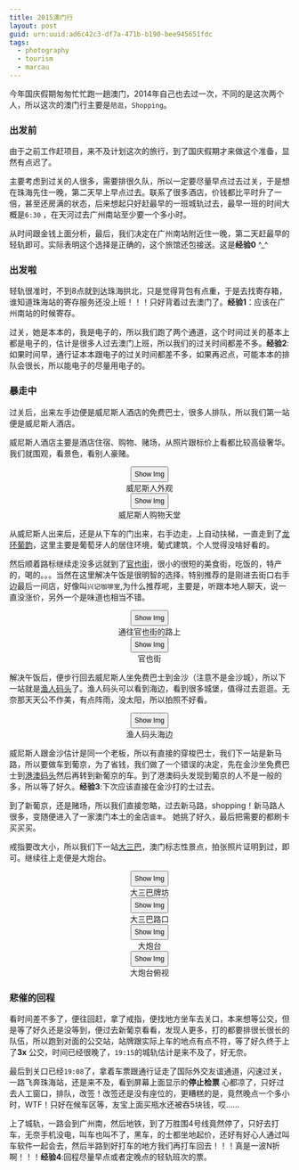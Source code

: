```yaml
---
title: 2015澳门行
layout: post
guid: urn:uuid:ad6c42c3-df7a-471b-b190-bee945651fdc
tags:
  - photography
  - tourism
  - marcau
---
```



今年国庆假期匆匆忙忙跑一趟澳门，2014年自己也去过一次，不同的是这次两个人，所以这次的澳门行主要是`陪逛`，`Shopping`。

### 出发前
由于之前工作赶项目，来不及计划这次的旅行，到了国庆假期才来做这个准备，显然有点迟了。

主要考虑到过关的人很多，需要排很久队，所以一定要尽量早点过去过关，于是想在珠海先住一晚，第二天早上早点过去。联系了很多酒店，价钱都比平时升了一倍，甚至还房满的状态，后来想起只好赶最早的一班城轨过去，最早一班的时间大概是`6:30` ，在天河过去广州南站至少要一个多小时。

从时间跟金钱上面分析，最后，我们决定在广州南站附近住一晚，第二天赶最早的轻轨即可。实际表明这个选择是正确的，这个旅馆还包接送。这是**经验0** ^_^

### 出发啦
轻轨很准时，不到8点就到达珠海拱北，只是觉得背包有点重，于是去找寄存箱，谁知道珠海站的寄存服务还没上班！！！只好背着过去澳门了。**经验1**：应该在广州南站的时候寄存。

过关，她是本本的，我是电子的，所以我们跑了两个通道，这个时间过关的基本上都是电子的，估计是很多人过去澳门上班，所以我们的过关时间都差不多。**经验2**: 如果时间早，通行证本本跟电子的过关时间都差不多，如果再迟点，可能本本的排队会很长，所以能电子的尽量用电子的。

### 暴走中
过关后，出来左手边便是威尼斯人酒店的免费巴士，很多人排队，所以我们第一站便是威尼斯人酒店。

威尼斯人酒店主要是酒店住宿、购物、赌场，从照片跟标价上看都比较高级奢华。我们就围观，看景色，看别人豪赌。
<div style="text-align:center;">
<a href="http://ww3.sinaimg.cn/large/575d7e6agw1ewyn537tmzj21kw1644l1.jpg">
   <img style="display:none" id="wei-ni-si-ren-outside" src=""  path="http://ww3.sinaimg.cn/mw690/575d7e6agw1ewyn537tmzj21kw1644l1.jpg" title="点击显示大图" />
</a>
<input value="Show Img" onclick="showImg('wei-ni-si-ren-outside', this)" style="font-size:12px; padding:5px; text-align:center;" type="button">
<br />
威尼斯人外观
</div>
<div style="text-align:center;">
<a href="http://ww3.sinaimg.cn/large/575d7e6agw1ewyn5cz8tjj21kw2d6qv5.jpg">
   <img style="display:none" id="wei-ni-si-ren-shopping" src=""  path="http://ww3.sinaimg.cn/mw690/575d7e6agw1ewyn5cz8tjj21kw2d6qv5.jpg" title="点击显示大图" />
</a>
<input value="Show Img" onclick="showImg('wei-ni-si-ren-shopping', this)" style="font-size:12px; padding:5px; text-align:center;" type="button">
<br />
威尼斯人购物天堂
</div>

从威尼斯人出来后，还是从下车的门出来，右手边走，上自动扶梯，一直走到了[龙环葡韵][1]，这里主要是葡萄牙人的居住环境，葡式建筑，个人觉得没啥好看的。

然后顺着路标继续走没多远就到了[官也街][2]，很小的很短的美食街，吃饭的，特产的，喝的。。。当然在这里解决午饭是很明智的选择，特别推荐的是刚进去街口右手边最后一间店，好像叫`兴记咖啡室`,为什么推荐呢，主要是，听跟本地人聊天，说一直没涨价，另外一个是味道也相当不错。
<div style="text-align:center;">
<a href="http://ww3.sinaimg.cn/large/575d7e6agw1ewyn696hhpj21kw24tnpd.jpg">
   <img style="display:none" id="guan-ye-jie-way" src=""  path="http://ww3.sinaimg.cn/mw690/575d7e6agw1ewyn696hhpj21kw24tnpd.jpg" title="点击显示大图" />
</a>
<input value="Show Img" onclick="showImg('guan-ye-jie-way', this)" style="font-size:12px; padding:5px; text-align:center;" type="button">
<br />
通往官也街的路上
</div>
<div style="text-align:center;">
<a href="http://ww3.sinaimg.cn/large/575d7e6agw1ewyn6dejbij21kw24tnpd.jpg">
   <img style="display:none" id="guan-ye-jie" src=""  path="http://ww3.sinaimg.cn/mw690/575d7e6agw1ewyn6dejbij21kw24tnpd.jpg" title="点击显示大图" />
</a>
<input value="Show Img" onclick="showImg('guan-ye-jie', this)" style="font-size:12px; padding:5px; text-align:center;" type="button">
<br />
官也街
</div>

解决午饭后，便步行回去威尼斯人坐免费巴士到金沙（注意不是金沙城），所以下一站就是[渔人码头][3]了。渔人码头可以看到海边，看到很多城堡，值得过去逛逛。无奈那天天公不作美，有点阵雨，没太阳，所以拍照不好看。
<div style="text-align:center;">
<a href="http://ww1.sinaimg.cn/large/575d7e6agw1ewynhgxaocj21kw0f3107.jpg">
   <img style="display:none" id="yu-ren-ma-tou-sea" src=""  path="http://ww1.sinaimg.cn/mw690/575d7e6agw1ewynhgxaocj21kw0f3107.jpg" title="点击显示大图" />
</a>
<input value="Show Img" onclick="showImg('yu-ren-ma-tou-sea', this)" style="font-size:12px; padding:5px; text-align:center;" type="button">
<br />
渔人码头海边
</div>

威尼斯人跟金沙估计是同一个老板，所以有直接的穿梭巴士，我们下一站是新马路，所以要做车到葡京，为了省钱，我们做了一个错误的决定，先在金沙坐免费巴士到[港澳码头][5]然后再转到新葡京的车。到了港澳码头发现到葡京的人不是一般的多，所以等了好久。**经验3**:下次应该直接在金沙打的士过去。

到了新葡京，还是赌场，所以我们直接忽略，过去新马路，shopping！新马路人很多，变随便进入了一家澳门本土的金店`盛丰`。 她挑了好久，最后把需要的都刷卡买买买。

戒指要改大小，所以我们下一站[大三巴][4]，澳门标志性景点，拍张照片证明到过，即可。继续往上走便是大炮台。
<div style="text-align:center;">
<a href="http://ww2.sinaimg.cn/large/575d7e6agw1ewyni989lqj21kw11z4pq.jpg">
   <img style="display:none" id="da-san-ba" src=""  path="http://ww2.sinaimg.cn/mw690/575d7e6agw1ewyni989lqj21kw11z4pq.jpg" title="点击显示大图" />
</a>
<input value="Show Img" onclick="showImg('da-san-ba', this)" style="font-size:12px; padding:5px; text-align:center;" type="button">
<br />
大三巴牌坊
</div>
<div style="text-align:center;">
<a href="http://ww4.sinaimg.cn/large/575d7e6agw1ewynifopozj21kw11z1kx.jpg">
   <img style="display:none" id="da-san-ba-people" src=""  path="http://ww4.sinaimg.cn/mw690/575d7e6agw1ewynifopozj21kw11z1kx.jpg" title="点击显示大图" />
</a>
<input value="Show Img" onclick="showImg('da-san-ba-people', this)" style="font-size:12px; padding:5px; text-align:center;" type="button">
<br />
大三巴路口
</div>
<div style="text-align:center;">
<a href="http://ww2.sinaimg.cn/large/575d7e6agw1ewyobedqujj21kw2d6e81.jpg">
   <img style="display:none" id="da-pao-tai" src=""  path="http://ww2.sinaimg.cn/mw690/575d7e6agw1ewyobedqujj21kw2d6e81.jpg" title="点击显示大图" />
</a>
<input value="Show Img" onclick="showImg('da-pao-tai', this)" style="font-size:12px; padding:5px; text-align:center;" type="button">
<br />
大炮台
</div>
<div style="text-align:center;">
<a href="http://ww1.sinaimg.cn/large/575d7e6agw1ewyod8v169j21kw11z4p1.jpg">
   <img style="display:none" id="da-pao-tai-view" src=""  path="http://ww1.sinaimg.cn/large/575d7e6agw1ewyod8v169j21kw11z4p1.jpg" title="点击显示大图" />
</a>
<input value="Show Img" onclick="showImg('da-pao-tai-view', this)" style="font-size:12px; padding:5px; text-align:center;" type="button">
<br />
大炮台俯视
</div>




### 悲催的回程
看时间差不多了，便往回赶，拿了戒指，便找地方坐车去关口，本来想等公交，但是等了好久还是没等到，便过去新葡京看看，发现人更多，打的都要排很长很长的队伍，所以跑到对面的公交站，站牌跟实际上车的地点有点不符，等了好久终于上了**3x** 公交，时间已经很晚了，`19:15`的城轨估计是来不及了，好无奈。

最后到关口已经`19:08`了，拿着车票跟通行证走了国际外交友谊通道，闪速过关，一路飞奔珠海站，还是来不及，看到屏幕上面显示的**停止检票** 心都凉了，只好过去人工窗口，排队，改签！改签还是没有座位的，更糟糕的是，竟然晚点一个多小时，WTF！只好在候车区等，友宝上面买瓶水还被吞5块钱，哎……
<div class="hidden-img-div"  data-img-big-path="http://ww3.sinaimg.cn/large/575d7e6agw1ewynim1cu8j21kw24t4qp.jpg" data-img-small-path="http://ww3.sinaimg.cn/mw690/575d7e6agw1ewynim1cu8j21kw24t4qp.jpg" data-img-title="城轨都晚点"></div>

上了城轨，一路会到广州南，然后地铁，到了万胜围4号线竟然停了，只好去打车，无奈手机没电，叫车也叫不了，黑车，的士都坐地起价，还好有好心人通过叫车软件一起会去，然后半路到好打车的地方我们再打车回去！！！真是一波N折啊！！！**经验4**:回程尽量早点或者定晚点的轻轨班次的票。


  [1]: http://lvyou.baidu.com/longhuanpuyun?&request_id=2809897771&lowflow=1&idx=15        "龙环葡韵"
  [2]: http://lvyou.baidu.com/guanyejie?&request_id=2809897771&lowflow=1&idx=10  "官也街"
  [3]: http://lvyou.baidu.com/aomenyurenmatou?&request_id=2809897771&lowflow=1&idx=8    "渔人码头"
  [4]: http://lvyou.baidu.com/dasanbapaifang?&request_id=3623059299&lowflow=1&idx=1  "大三巴牌坊"
  [5]: http://bbs.16fan.com/thread-89551-1-1.html "澳门赌场免费巴士班次"
